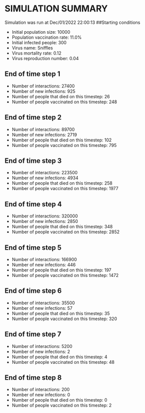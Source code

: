 # SIMULATION SUMMARY
Simulation was run at Dec/01/2022 22:00:13
##Starting conditions
- Initial population size: 10000
- Population vaccination rate: 11.0%
- Initial infected people: 300
- Virus name: Sniffles
- Virus mortality rate: 0.12
- Virus reproduction number: 0.04

## End of time step 1
- Number of interactions: 27400
- Number of new infections: 925
- Number of people that died on this timestep: 26
- Number of people vaccinated on this timestep: 248

## End of time step 2
- Number of interactions: 89700
- Number of new infections: 2719
- Number of people that died on this timestep: 102
- Number of people vaccinated on this timestep: 795

## End of time step 3
- Number of interactions: 223500
- Number of new infections: 4934
- Number of people that died on this timestep: 258
- Number of people vaccinated on this timestep: 1977

## End of time step 4
- Number of interactions: 320000
- Number of new infections: 2850
- Number of people that died on this timestep: 348
- Number of people vaccinated on this timestep: 2852

## End of time step 5
- Number of interactions: 166900
- Number of new infections: 446
- Number of people that died on this timestep: 197
- Number of people vaccinated on this timestep: 1472

## End of time step 6
- Number of interactions: 35500
- Number of new infections: 57
- Number of people that died on this timestep: 35
- Number of people vaccinated on this timestep: 320

## End of time step 7
- Number of interactions: 5200
- Number of new infections: 2
- Number of people that died on this timestep: 4
- Number of people vaccinated on this timestep: 48

## End of time step 8
- Number of interactions: 200
- Number of new infections: 0
- Number of people that died on this timestep: 0
- Number of people vaccinated on this timestep: 2
